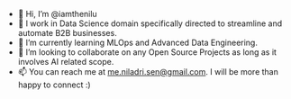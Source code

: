 - 👋 Hi, I’m @iamthenilu
- 👀 I work in Data Science domain specifically directed to streamline and automate B2B businesses.
- 🌱 I’m currently learning MLOps and Advanced Data Engineering.
- 💞️ I’m looking to collaborate on any Open Source Projects as long as it involves AI related scope.
- 📫 You can reach me at me.niladri.sen@gmail.com. I will be more than happy to connect :)

<!---
iamthenilu/iamthenilu is a ✨ special ✨ repository because its `README.md` (this file) appears on your GitHub profile.
You can click the Preview link to take a look at your changes.
--->
